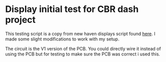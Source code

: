 # Display initial test for CBR dash project

This testing script is a copy from new haven displays script found [here](https://support.newhavendisplay.com/hc/en-us/articles/4415264814231-NHD-C12832A1Z-with-Arduino). I made some slight modifications to work with my setup.

The circuit is the V1 version of the PCB. You could directly wire it instead of using the PCB but for testing to make sure the PCB was correct i used this.
